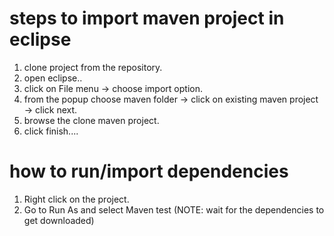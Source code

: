 # steps to import maven project in eclipse
1. clone project from the repository.
2. open eclipse..
3. click on File menu -> choose import option.
4. from the popup choose maven folder -> click on existing maven project -> click next.
5. browse the clone maven project.
6. click finish....
 
# how to run/import dependencies
1. Right click on the project.
2. Go to Run As and select Maven test (NOTE: wait for the dependencies to get downloaded)
